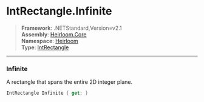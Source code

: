 # IntRectangle.Infinite

> **Framework**: .NETStandard,Version=v2.1  
> **Assembly**: [Heirloom.Core][0]  
> **Namespace**: [Heirloom][0]  
> **Type**: [IntRectangle][1]  

--------------------------------------------------------------------------------

### Infinite

A rectangle that spans the entire 2D integer plane.

```cs
IntRectangle Infinite { get; }
```

[0]: ..\Heirloom.Core.md
[1]: Heirloom.IntRectangle.md

